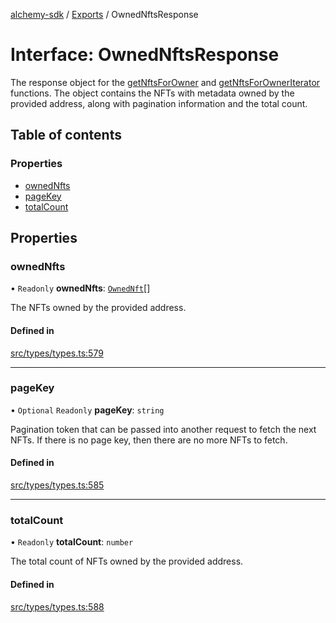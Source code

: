 [alchemy-sdk](../README.md) / [Exports](../modules.md) / OwnedNftsResponse

# Interface: OwnedNftsResponse

The response object for the [getNftsForOwner](../classes/NftNamespace.md#getnftsforowner) and
[getNftsForOwnerIterator](../classes/NftNamespace.md#getnftsforowneriterator) functions. The object contains the NFTs with
metadata owned by the provided address, along with pagination information and
the total count.

## Table of contents

### Properties

- [ownedNfts](OwnedNftsResponse.md#ownednfts)
- [pageKey](OwnedNftsResponse.md#pagekey)
- [totalCount](OwnedNftsResponse.md#totalcount)

## Properties

### ownedNfts

• `Readonly` **ownedNfts**: [`OwnedNft`](OwnedNft.md)[]

The NFTs owned by the provided address.

#### Defined in

[src/types/types.ts:579](https://github.com/alchemyplatform/alchemy-sdk-js/blob/5944626/src/types/types.ts#L579)

___

### pageKey

• `Optional` `Readonly` **pageKey**: `string`

Pagination token that can be passed into another request to fetch the next
NFTs. If there is no page key, then there are no more NFTs to fetch.

#### Defined in

[src/types/types.ts:585](https://github.com/alchemyplatform/alchemy-sdk-js/blob/5944626/src/types/types.ts#L585)

___

### totalCount

• `Readonly` **totalCount**: `number`

The total count of NFTs owned by the provided address.

#### Defined in

[src/types/types.ts:588](https://github.com/alchemyplatform/alchemy-sdk-js/blob/5944626/src/types/types.ts#L588)
